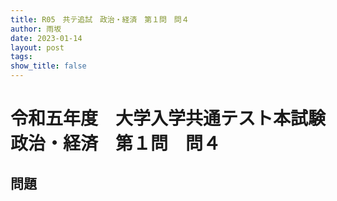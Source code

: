 ```yaml
---
title: R05　共テ追試　政治・経済　第１問　問４
author: 雨坂
date: 2023-01-14
layout: post
tags: 
show_title: false
---
```

  
# 令和五年度　大学入学共通テスト本試験　政治・経済　第１問　問４  
  
## 問題  
